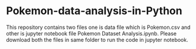 # Pokemon-data-analysis-in-Python

This repository contains two files one is data file which is Pokemon.csv and other is jupyter notebook file Pokemon Dataset Analysis.ipynb.
Please download both the files in same folder to run the code in jupyter notebook.
